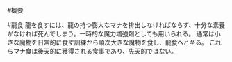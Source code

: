 #概要

#龍食
龍を食すには、龍の持つ膨大なマナを排出しなければならず、十分な素養がなければ死んでしまう。一時的な魔力増強剤としても用いられる。
通常は小さな魔物を日常的に食す訓練から順次大きな魔物を食し、龍食へと至る。
これらマナ食は後天的に獲得される食事であり、先天的ではない。
